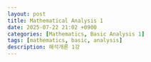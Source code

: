 ```yaml
---
layout: post
title: Mathematical Analysis 1
date: 2025-07-22 21:02 +0900
categories: [Mathematics, Basic Analysis 1]
tags: [mathematics, basic, analysis]
description: 해석개론 1강
---
```



